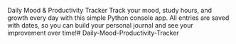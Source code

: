 Daily Mood & Productivity Tracker
Track your mood, study hours, and growth every day with this simple Python console app. All entries are saved with dates, so you can build your personal journal and see your improvement over time!#   D a i l y - M o o d - P r o d u c t i v i t y - T r a c k e r  
 